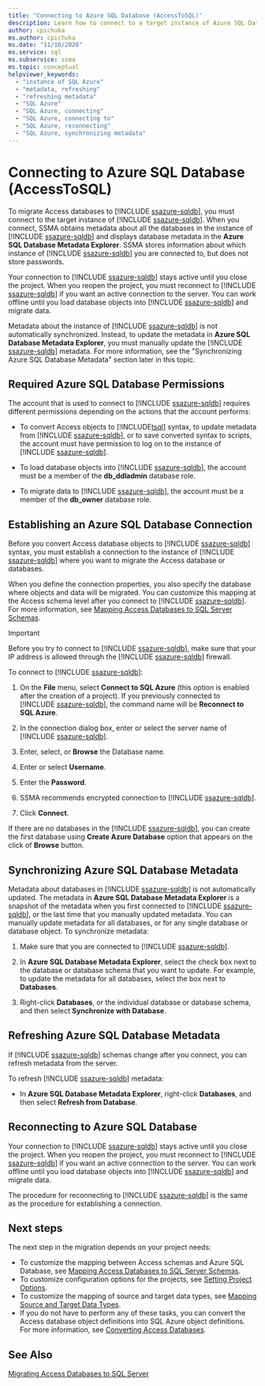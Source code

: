 ```yaml
---
title: "Connecting to Azure SQL Database (AccessToSQL)"
description: Learn how to connect to a target instance of Azure SQL Database to migrate Access databases. SSMA obtains metadata about databases in Azure SQL Database.
author: cpichuka
ms.author: cpichuka
ms.date: "11/16/2020"
ms.service: sql
ms.subservice: ssma
ms.topic: conceptual
helpviewer_keywords:
  - "instance of SQL Azure"
  - "metadata, refreshing"
  - "refreshing metadata"
  - "SQL Azure"
  - "SQL Azure, connecting"
  - "SQL Azure, connecting to"
  - "SQL Azure, reconnecting"
  - "SQL Azure, synchronizing metadata"
---
```


# Connecting to Azure SQL Database (AccessToSQL)

To migrate Access databases to [!INCLUDE [ssazure-sqldb](../../includes/ssazure-sqldb.md)], you must connect to the target instance of [!INCLUDE [ssazure-sqldb](../../includes/ssazure-sqldb.md)]. When you connect, SSMA obtains metadata about all the databases in the instance of [!INCLUDE [ssazure-sqldb](../../includes/ssazure-sqldb.md)] and displays database metadata in the **Azure SQL Database Metadata Explorer**. SSMA stores information about which instance of [!INCLUDE [ssazure-sqldb](../../includes/ssazure-sqldb.md)] you are connected to, but does not store passwords.

Your connection to [!INCLUDE [ssazure-sqldb](../../includes/ssazure-sqldb.md)] stays active until you close the project. When you reopen the project, you must reconnect to [!INCLUDE [ssazure-sqldb](../../includes/ssazure-sqldb.md)] if you want an active connection to the server. You can work offline until you load database objects into [!INCLUDE [ssazure-sqldb](../../includes/ssazure-sqldb.md)] and migrate data.

Metadata about the instance of [!INCLUDE [ssazure-sqldb](../../includes/ssazure-sqldb.md)] is not automatically synchronized. Instead, to update the metadata in **Azure SQL Database Metadata Explorer**, you must manually update the [!INCLUDE [ssazure-sqldb](../../includes/ssazure-sqldb.md)] metadata. For more information, see the "Synchronizing Azure SQL Database Metadata" section later in this topic.

## Required Azure SQL Database Permissions

The account that is used to connect to [!INCLUDE [ssazure-sqldb](../../includes/ssazure-sqldb.md)] requires different permissions depending on the actions that the account performs:

- To convert Access objects to [!INCLUDE[tsql](../../includes/tsql-md.md)] syntax, to update metadata from [!INCLUDE [ssazure-sqldb](../../includes/ssazure-sqldb.md)], or to save converted syntax to scripts, the account must have permission to log on to the instance of [!INCLUDE [ssazure-sqldb](../../includes/ssazure-sqldb.md)].

- To load database objects into [!INCLUDE [ssazure-sqldb](../../includes/ssazure-sqldb.md)], the account must be a member of the **db_ddladmin** database role.

- To migrate data to [!INCLUDE [ssazure-sqldb](../../includes/ssazure-sqldb.md)], the account must be a member of the **db_owner** database role.

## Establishing an Azure SQL Database Connection

Before you convert Access database objects to [!INCLUDE [ssazure-sqldb](../../includes/ssazure-sqldb.md)] syntax, you must establish a connection to the instance of [!INCLUDE [ssazure-sqldb](../../includes/ssazure-sqldb.md)] where you want to migrate the Access database or databases.

When you define the connection properties, you also specify the database where objects and data will be migrated. You can customize this mapping at the Access schema level after you connect to [!INCLUDE [ssazure-sqldb](../../includes/ssazure-sqldb.md)]. For more information, see [Mapping Access Databases to SQL Server Schemas](mapping-source-and-target-databases-accesstosql.md).
  
> [!IMPORTANT]
> Before you try to connect to [!INCLUDE [ssazure-sqldb](../../includes/ssazure-sqldb.md)], make sure that your IP address is allowed through the [!INCLUDE [ssazure-sqldb](../../includes/ssazure-sqldb.md)] firewall.
  
To connect to [!INCLUDE [ssazure-sqldb](../../includes/ssazure-sqldb.md)]:

1. On the **File** menu, select **Connect to SQL Azure** (this option is enabled after the creation of a project).
   If you previously connected to [!INCLUDE [ssazure-sqldb](../../includes/ssazure-sqldb.md)], the command name will be **Reconnect to SQL Azure**.

2. In the connection dialog box, enter or select the server name of [!INCLUDE [ssazure-sqldb](../../includes/ssazure-sqldb.md)].

3. Enter, select, or **Browse** the Database name.

4. Enter or select **Username**.

5. Enter the **Password**.

6. SSMA recommends encrypted connection to [!INCLUDE [ssazure-sqldb](../../includes/ssazure-sqldb.md)].

7. Click **Connect**.
  
If there are no databases in the [!INCLUDE [ssazure-sqldb](../../includes/ssazure-sqldb.md)], you can create the first database using **Create Azure Database** option that appears on the click of **Browse** button.

## Synchronizing Azure SQL Database Metadata

Metadata about databases in [!INCLUDE [ssazure-sqldb](../../includes/ssazure-sqldb.md)] is not automatically updated. The metadata in **Azure SQL Database Metadata Explorer** is a snapshot of the metadata when you first connected to [!INCLUDE [ssazure-sqldb](../../includes/ssazure-sqldb.md)], or the last time that you manually updated metadata. You can manually update metadata for all databases, or for any single database or database object. To synchronize metadata:

1. Make sure that you are connected to [!INCLUDE [ssazure-sqldb](../../includes/ssazure-sqldb.md)].

2. In **Azure SQL Database Metadata Explorer**, select the check box next to the database or database schema that you want to update.
   For example, to update the metadata for all databases, select the box next to **Databases**.

3. Right-click **Databases**, or the individual database or database schema, and then select **Synchronize with Database**.

## Refreshing Azure SQL Database Metadata

If [!INCLUDE [ssazure-sqldb](../../includes/ssazure-sqldb.md)] schemas change after you connect, you can refresh metadata from the server.

To refresh [!INCLUDE [ssazure-sqldb](../../includes/ssazure-sqldb.md)] metadata:

- In **Azure SQL Database Metadata Explorer**, right-click **Databases**, and then select **Refresh from Database**.

## Reconnecting to Azure SQL Database

Your connection to [!INCLUDE [ssazure-sqldb](../../includes/ssazure-sqldb.md)] stays active until you close the project. When you reopen the project, you must reconnect to [!INCLUDE [ssazure-sqldb](../../includes/ssazure-sqldb.md)] if you want an active connection to the server. You can work offline until you load database objects into [!INCLUDE [ssazure-sqldb](../../includes/ssazure-sqldb.md)] and migrate data.

The procedure for reconnecting to [!INCLUDE [ssazure-sqldb](../../includes/ssazure-sqldb.md)] is the same as the procedure for establishing a connection.

## Next steps

The next step in the migration depends on your project needs:

- To customize the mapping between Access schemas and Azure SQL Database, see [Mapping Access Databases to SQL Server Schemas](mapping-source-and-target-databases-accesstosql.md).
- To customize configuration options for the projects, see [Setting Project Options](setting-conversion-and-migration-options-accesstosql.md).
- To customize the mapping of source and target data types, see [Mapping Source and Target Data Types](mapping-source-and-target-data-types-accesstosql.md).
- If you do not have to perform any of these tasks, you can convert the Access database object definitions into SQL Azure object definitions. For more information, see [Converting Access Databases](converting-access-database-objects-accesstosql.md).

## See Also

[Migrating Access Databases to SQL Server](migrating-access-databases-to-sql-server-azure-sql-db-accesstosql.md)
